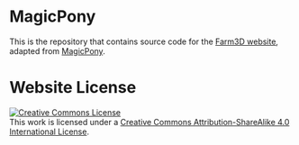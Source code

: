 # MagicPony

This is the repository that contains source code for the [Farm3D website](https://farm3d-vgg.github.io), adapted from <a rel="license" href="https://3dmagicpony.github.io">MagicPony</a>.

# Website License
<a rel="license" href="http://creativecommons.org/licenses/by-sa/4.0/"><img alt="Creative Commons License" style="border-width:0" src="https://i.creativecommons.org/l/by-sa/4.0/88x31.png" /></a><br />This work is licensed under a <a rel="license" href="http://creativecommons.org/licenses/by-sa/4.0/">Creative Commons Attribution-ShareAlike 4.0 International License</a>.
